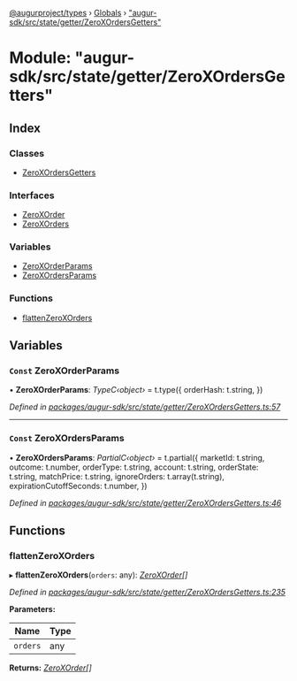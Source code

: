 [@augurproject/types](../README.md) › [Globals](../globals.md) › ["augur-sdk/src/state/getter/ZeroXOrdersGetters"](_augur_sdk_src_state_getter_zeroxordersgetters_.md)

# Module: "augur-sdk/src/state/getter/ZeroXOrdersGetters"

## Index

### Classes

* [ZeroXOrdersGetters](../classes/_augur_sdk_src_state_getter_zeroxordersgetters_.zeroxordersgetters.md)

### Interfaces

* [ZeroXOrder](../interfaces/_augur_sdk_src_state_getter_zeroxordersgetters_.zeroxorder.md)
* [ZeroXOrders](../interfaces/_augur_sdk_src_state_getter_zeroxordersgetters_.zeroxorders.md)

### Variables

* [ZeroXOrderParams](_augur_sdk_src_state_getter_zeroxordersgetters_.md#const-zeroxorderparams)
* [ZeroXOrdersParams](_augur_sdk_src_state_getter_zeroxordersgetters_.md#const-zeroxordersparams)

### Functions

* [flattenZeroXOrders](_augur_sdk_src_state_getter_zeroxordersgetters_.md#flattenzeroxorders)

## Variables

### `Const` ZeroXOrderParams

• **ZeroXOrderParams**: *TypeC‹object›* = t.type({
  orderHash: t.string,
})

*Defined in [packages/augur-sdk/src/state/getter/ZeroXOrdersGetters.ts:57](https://github.com/AugurProject/augur/blob/69c4be52bf/packages/augur-sdk/src/state/getter/ZeroXOrdersGetters.ts#L57)*

___

### `Const` ZeroXOrdersParams

• **ZeroXOrdersParams**: *PartialC‹object›* = t.partial({
  marketId: t.string,
  outcome: t.number,
  orderType: t.string,
  account: t.string,
  orderState: t.string,
  matchPrice: t.string,
  ignoreOrders: t.array(t.string),
  expirationCutoffSeconds: t.number,
})

*Defined in [packages/augur-sdk/src/state/getter/ZeroXOrdersGetters.ts:46](https://github.com/AugurProject/augur/blob/69c4be52bf/packages/augur-sdk/src/state/getter/ZeroXOrdersGetters.ts#L46)*

## Functions

###  flattenZeroXOrders

▸ **flattenZeroXOrders**(`orders`: any): *[ZeroXOrder](../interfaces/_augur_sdk_src_state_getter_zeroxordersgetters_.zeroxorder.md)[]*

*Defined in [packages/augur-sdk/src/state/getter/ZeroXOrdersGetters.ts:235](https://github.com/AugurProject/augur/blob/69c4be52bf/packages/augur-sdk/src/state/getter/ZeroXOrdersGetters.ts#L235)*

**Parameters:**

Name | Type |
------ | ------ |
`orders` | any |

**Returns:** *[ZeroXOrder](../interfaces/_augur_sdk_src_state_getter_zeroxordersgetters_.zeroxorder.md)[]*
